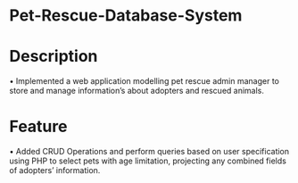 # Pet-Rescue-Database-System
# Description
•	Implemented a web application modelling pet rescue admin manager to store and manage information’s about adopters and rescued animals.

# Feature
•	Added CRUD Operations and perform queries based on user specification using PHP to select pets with age limitation, projecting any combined fields of adopters’ information.

